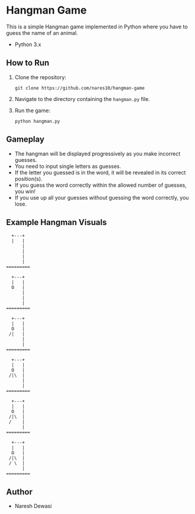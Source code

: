 
# Hangman Game

This is a simple Hangman game implemented in Python where you have to guess the name of an animal.



- Python 3.x

## How to Run

1. Clone the repository:
   ```
   git clone https://github.com/nares10/hangman-game
   ```
   
2. Navigate to the directory containing the `hangman.py` file.

3. Run the game:
   ```
   python hangman.py
   ```

## Gameplay

- The hangman will be displayed progressively as you make incorrect guesses.
- You need to input single letters as guesses.
- If the letter you guessed is in the word, it will be revealed in its correct position(s).
- If you guess the word correctly within the allowed number of guesses, you win!
- If you use up all your guesses without guessing the word correctly, you lose.

## Example Hangman Visuals

```
  +---+
  |   |
      |
      |
      |
      |
=========
```

```
  +---+
  |   |
  O   |
      |
      |
      |
=========
```

```
  +---+
  |   |
  O   |
 /|   |
      |
      |
=========
```

```
  +---+
  |   |
  O   |
 /|\  |
      |
      |
=========
```

```
  +---+
  |   |
  O   |
 /|\  |
 /    |
      |
=========
```

```
  +---+
  |   |
  O   |
 /|\  |
 / \  |
      |
=========
```

## Author

- Naresh Dewasi
